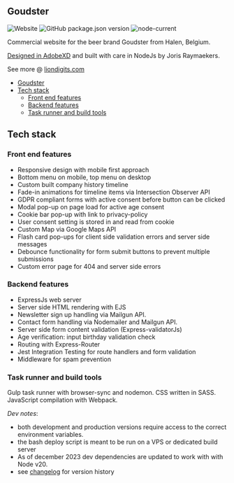 ## Goudster

![Website](https://img.shields.io/website?url=https%3A%2F%2Fgoudster.be)
![GitHub package.json version](https://img.shields.io/github/package-json/v/jorishr/goudster)
![node-current](https://img.shields.io/node/v/node-sass)

Commercial website for the beer brand Goudster from Halen, Belgium.

[Designed in AdobeXD](https://xd.adobe.com/view/db65a1aa-f720-458b-4fc2-a8a8282d2ee3-ad54/) and built with care in NodeJs by Joris Raymaekers.

See more @ [liondigits.com](https://www.liondigits.com)

- [Goudster](#goudster)
- [Tech stack](#tech-stack)
  - [Front end features](#front-end-features)
  - [Backend features](#backend-features)
  - [Task runner and build tools](#task-runner-and-build-tools)

## Tech stack

### Front end features

- Responsive design with mobile first approach
- Bottom menu on mobile, top menu on desktop
- Custom built company history timeline
- Fade-in animations for timeline items via Intersection Observer API
- GDPR compliant forms with active consent before button can be clicked
- Modal pop-up on page load for active age consent
- Cookie bar pop-up with link to privacy-policy
- User consent setting is stored in and read from cookie
- Custom Map via Google Maps API
- Flash card pop-ups for client side validation errors and server side messages
- Debounce functionality for form submit buttons to prevent multiple submissions
- Custom error page for 404 and server side errors

### Backend features

- ExpressJs web server
- Server side HTML rendering with EJS
- Newsletter sign up handling via Mailgun API.
- Contact form handling via Nodemailer and Mailgun API.
- Server side form content validation (Express-validatorJs)
- Age verification: input birthday validation check
- Routing with Express-Router
- Jest Integration Testing for route handlers and form validation
- Middleware for spam prevention

### Task runner and build tools

Gulp task runner with browser-sync and nodemon. CSS written in SASS. JavaScript compilation with Webpack.

_Dev notes_:

- both development and production versions require access to the correct environment variables.
- the bash deploy script is meant to be run on a VPS or dedicated build server
- As of december 2023 dev dependencies are updated to work with with Node v20.
- see [changelog](CHANGELOG.md) for version history
